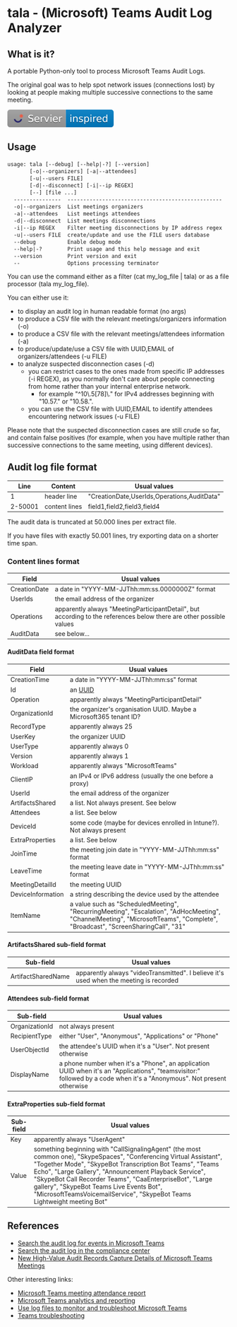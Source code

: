 # tala - (Microsoft) Teams Audit Log Analyzer

## What is it?
A portable Python-only tool to process Microsoft Teams Audit Logs.

The original goal was to help spot network issues (connections lost) by looking at people making multiple successive connections to the same meeting.

[![Servier Inspired](https://raw.githubusercontent.com/RomualdRousseau/ServierHub/main/badges/inspired.svg)](https://github.com/ServierHub)

## Usage
```
usage: tala [--debug] [--help|-?] [--version]
       [-o|--organizers] [-a|--attendees]
       [-u|--users FILE]
       [-d|--disconnect] [-i|--ip REGEX]
       [--] [file ...]
  ---------------  -------------------------------------------------
  -o|--organizers  List meetings organizers
  -a|--attendees   List meetings attendees
  -d|--disconnect  List meetings disconnections
  -i|--ip REGEX    Filter meeting disconnections by IP address regex
  -u|--users FILE  create/update and use the FILE users database
  --debug          Enable debug mode
  --help|-?        Print usage and this help message and exit
  --version        Print version and exit
  --               Options processing terminator
```
You can use the command either as a filter (cat my_log_file | tala) or as a file processor (tala my_log_file).

You can either use it:
* to display an audit log in human readable format (no args)
* to produce a CSV file with the relevant meetings/organizers information (-o)
* to produce a CSV file with the relevant meetings/attendees information (-a)
* to produce/update/use a CSV file with UUID,EMAIL of organizers/attendees (-u FILE)
* to analyze suspected disconnection cases (-d)
  * you can restrict cases to the ones made from specific IP addresses (-i REGEX), as you normally don't care about people connecting from home rather than your internal enterprise network.
    * for example "^10\\.5[78]\\." for IPv4 addresses beginning with "10.57." or "10.58.".
  * you can use the CSV file with UUID,EMAIL to identify attendees encountering network issues (-u FILE)

Please note that the suspected disconnection cases are still crude so far, and contain false positives (for example, when you have multiple rather than successive connections to the same meeting, using different devices).

## Audit log file format

| Line | Content | Usual values |
| --- | --- | --- |
| 1 | header line | "CreationDate,UserIds,Operations,AuditData" |
| 2-50001 | content lines | field1,field2,field3,field4 |

The audit data is truncated at 50.000 lines per extract file.

If you have files with exactly 50.001 lines, try exporting data on a shorter time span.

### Content lines format

| Field | Usual values |
| --- | --- |
| CreationDate | a date in "YYYY-MM-JJThh:mm:ss.0000000Z" format |
| UserIds | the email address of the organizer |
| Operations| apparently always "MeetingParticipantDetail", but according to the references below there are other possible values |
| AuditData | see below... |

#### AuditData field format

| Field | Usual values |
| --- | --- |
| CreationTime | a date in "YYYY-MM-JJThh:mm:ss" format |
| Id | an [UUID](https://en.wikipedia.org/wiki/Universally_unique_identifier) |
| Operation | apparently always "MeetingParticipantDetail" |
| OrganizationId | the organizer's organisation UUID. Maybe a Microsoft365 tenant ID? |
| RecordType | apparently always 25 |
| UserKey | the organizer UUID |
| UserType | apparently always 0 |
| Version | apparently always 1 |
| Workload | apparently always "MicrosoftTeams" |
| ClientIP | an IPv4 or IPv6 address (usually the one before a proxy) |
| UserId | the email address of the organizer |
| ArtifactsShared | a list. Not always present. See below |
| Attendees | a list. See below |
| DeviceId | some code (maybe for devices enrolled in Intune?). Not always present |
| ExtraProperties | a list. See below |
| JoinTime | the meeting join date in "YYYY-MM-JJThh:mm:ss" format |
| LeaveTime | the meeting leave date in "YYYY-MM-JJThh:mm:ss" format |
| MeetingDetailId | the meeting UUID |
| DeviceInformation | a string describing the device used by the attendee |
| ItemName | a value such as "ScheduledMeeting", "RecurringMeeting", "Escalation", "AdHocMeeting", "ChannelMeeting", "MicrosoftTeams", "Complete", "Broadcast", "ScreenSharingCall", "31" |

#### ArtifactsShared sub-field format

| Sub-field | Usual values |
| --- | --- |
| ArtifactSharedName | apparently always "videoTransmitted". I believe it's used when the meeting is recorded |

#### Attendees sub-field format

| Sub-field | Usual values |
| --- | --- |
| OrganizationId | not always present |
| RecipientType | either "User", "Anonymous", "Applications" or "Phone" |
| UserObjectId | the attendee's UUID when it's a "User". Not present otherwise |
| DisplayName | a phone number when it's a "Phone", an application UUID when it's an "Applications", "teamsvisitor:" followed by a code when it's a "Anonymous". Not present otherwise |

#### ExtraProperties sub-field format

| Sub-field | Usual values |
| --- | --- |
| Key | apparently always "UserAgent" |
| Value | something beginning with "CallSignalingAgent" (the most common one), "SkypeSpaces", "Conferencing Virtual Assistant", "Together Mode", "SkypeBot Transcription Bot Teams", "Teams Echo", "Large Gallery", "Announcement Playback Service", "SkypeBot Call Recorder Teams", "CaaEnterpriseBot", "Large gallery", "SkypeBot Teams Live Events Bot", "MicrosoftTeamsVoicemailService", "SkypeBot Teams Lightweight meeting Bot" |

## References
* [Search the audit log for events in Microsoft Teams](https://docs.microsoft.com/en-us/microsoftteams/audit-log-events#teams-activities)
* [Search the audit log in the compliance center](https://docs.microsoft.com/en-us/microsoft-365/compliance/search-the-audit-log-in-security-and-compliance?view=o365-worldwide#microsoft-teams-activities)
* [New High-Value Audit Records Capture Details of Microsoft Teams Meetings](https://office365itpros.com/2021/12/09/audit-events-teams-meetings/)

Other interesting links:
* [Microsoft Teams meeting attendance report](https://docs.microsoft.com/en-us/microsoftteams/teams-analytics-and-reports/meeting-attendance-report)
* [Microsoft Teams analytics and reporting](https://docs.microsoft.com/en-us/microsoftteams/teams-analytics-and-reports/teams-reporting-reference)
* [Use log files to monitor and troubleshoot Microsoft Teams](https://docs.microsoft.com/en-us/microsoftteams/log-files)
* [Teams troubleshooting](https://docs.microsoft.com/en-us/MicrosoftTeams/troubleshoot/teams-welcome)
